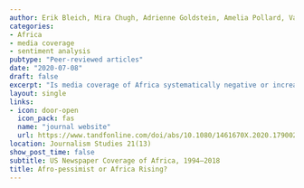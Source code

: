 ```yaml
---
author: Erik Bleich, Mira Chugh, Adrienne Goldstein, Amelia Pollard, Varsha Vijayakumar, and A. Maurits van der Veen
categories:
- Africa
- media coverage
- sentiment analysis
pubtype: "Peer-reviewed articles"
date: "2020-07-08"
draft: false
excerpt: "Is media coverage of Africa systematically negative or increasingly positive? Several scholars have argued that too little empirical evidence exists to address the debate between “Afro-pessimist” and “Africa Rising” perspectives. We contribute to this discussion by analyzing 139,012 articles drawn from The New York Times, The Washington Post, The Wall Street Journal, and USA Today over the 25-year period between 1 January 1994 and 31 December 2018. We find modest support for the Afro-pessimist viewpoint: Articles mentioning Africa are negative on average, are even more negative during peak periods of coverage, and have not become more positive over time. In addition, we examine the thematic coverage most strongly associated with negativity and positivity. Stories that reference conflict, government, and specific African countries account for a significant portion of the negativity in our corpus. Conversely, stories related to culture and education constitute a subset of positive articles. Overall, our analysis not only sheds light on an ongoing debate about the tone of coverage of Africa, it also provides a better understanding of prevalent negative and positive thematic coverage in four major US newspapers."
layout: single
links:
- icon: door-open
  icon_pack: fas
  name: "journal website"
  url: https://www.tandfonline.com/doi/abs/10.1080/1461670X.2020.1790027?journalCode=rjos20
location: Journalism Studies 21(13)
show_post_time: false
subtitle: US Newspaper Coverage of Africa, 1994–2018
title: Afro-pessimist or Africa Rising?
---
```



